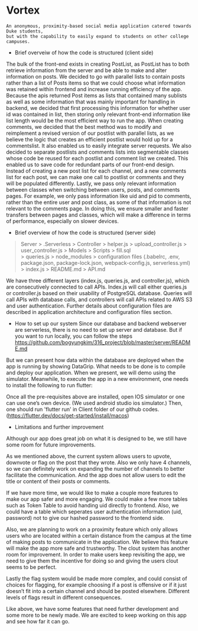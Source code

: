 # Vortex
```
An anonymous, proximity-based social media application catered towards Duke students,
but with the capability to easily expand to students on other college campuses.
```
* Brief overveiw of how the code is structured (client side)
  
The bulk of the front-end exists in creating PostList, as PostList has to both retrieve
information from the server and be able to make and alter information on posts. We decided
to go with parallel lists to contain posts rather than a list of Posts items so that we could
choose what information was retained within frontend and increase running efficiency of the
app. Because the apis returned Post items as lists that contained many sublists as well as
some information that was mainly important for handling in backend, we decided that first
processing this information for whether user id was contained in list, then storing only
relevant front-end information like list length would be the most efficient way to run the app.
When creating comments, we decided that the best method was to modify and reimplement a
revised version of our postlist with parallel lists, as we believe the logic that creates an
efficient postlist would hold up for a commentslist. It also enabled us to easily integrate
server requests.
We also decided to separate postlists and comments lists into segmentable classes whose
code be reused for each postlist and comment list we created. This enabled us to save code
for redundant parts of our front-end design. Instead of creating a new post list for each
channel, and a new comments list for each post, we can make one call to postlist or
comments and they will be populated differently.
Lastly, we pass only relevant information between classes when switching between users,
posts, and comments pages. For example, we only pass information like uid and pid to
comments, rather than the entire user and post class, as some of that information is not
relevant to the comments page. In doing this, we ensure smaller and faster transfers between
pages and classes, which will make a difference in terms of performance, especially on
slower devices.

* Brief overview of how the code is structured (server side)
> Server
    > .Serverless
    > Controller
        > helper.js
        > upload_controller.js
        > user_controller.js
    > Models
        > Scripts
              > fill.sql      
        > queries.js
    > node_modules
    > configuration files (.babelrc, .env, package.json, package-lock.json, webpack-config.js, 
serverless.yml)
    > index.js
    > README.md
    > API.md

We have three different layers (index.js, queries.js, and controller.js), which are consecutively connected to call APIs. Index.js will call either queries.js or controller.js based on their usability of PostgreSQL database. Queries will call APIs with database calls, and controllers will call APIs related to AWS S3 and user authentication. Further details about configuration files are described in application architecture and configuration files section.

* How to set up our system
Since our database and backend webserver are serverless, there is no need to set up server and database. But if you want to run locally, you can follow the steps https://github.com/bogyungkim/316_project/blob/master/server/README.md

But we can present how data within the database are deployed when the app is running by showing DataGrip. What needs to be done is to compile and deploy our application. When we present, we will demo using the simulator. Meanwhile, to execute the app in a new environment, one needs to install the following to run flutter: 

Once  all the pre-requisites above are installed, open IOS simulator or one can use one’s own device. (We used android studio ios simulator.)  Then, one should run 'flutter run' in Client folder of our github codes.  (https://flutter.dev/docs/get-started/install/macos)

* Limitations and further improvement

Although our app does great job on what it is designed to be, we still have some room for future improvements. 

As we mentioned above, the current system allows users to upvote, downvote or flag on the post that they wrote. Also we only have 4 channels, so we can definitely work on expanding the number of channels to better facilitate the communication. And the app does not allow users to edit the title or content of their posts or comments. 
  
If we have more time, we would like to make a couple more features to make our app safer and more engaging. We could make a few more tables such as Token Table to avoid handing uid directly to frontend. Also, we could have a table which seperates user authentication information (uid, password) not to give our hashed password to the frontend side.

Also, we are planning to work on a proximity feature which only allows users who are located within a certain distance from the campus at the time of making posts to communicate in the application. We believe this feature will make the app more safe and trustworthy. The clout system has another room for improvement. In order to make users keep revisiting the app, we need to give them the incentive for doing so and giving the users clout seems to be perfect.

Lastly the flag system would be made more complex, and could consist of choices for flagging, for example choosing if a post is offensive or if it just doesn’t fit into a certain channel and should be posted elsewhere. Different levels of flags result in different consequences.

Like above, we have some features that need further development and some more to be newly made. We are excited to keep working on this app and see how far it can go.
